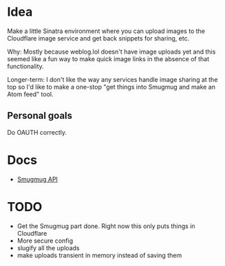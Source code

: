 # Idea

Make a little Sinatra environment where you can upload images to the Cloudflare image service and get back snippets for sharing, etc. 

Why: Mostly because weblog.lol doesn't have image uploads yet and this seemed like a fun way to make quick image links in the absence of that functionality. 

Longer-term: I don't like the way any services handle image sharing at the top so I'd like to make a one-stop "get things into Smugmug and make an Atom feed" tool. 

## Personal goals

Do OAUTH correctly. 

# Docs

- [Smugmug API](https://www.smugmughelp.com/en/articles/472-smugmug-api)

# TODO

- Get the Smugmug part done. Right now this only puts things in Cloudflare
- More secure config
- slugify all the uploads
- make uploads transient in memory instead of saving them


